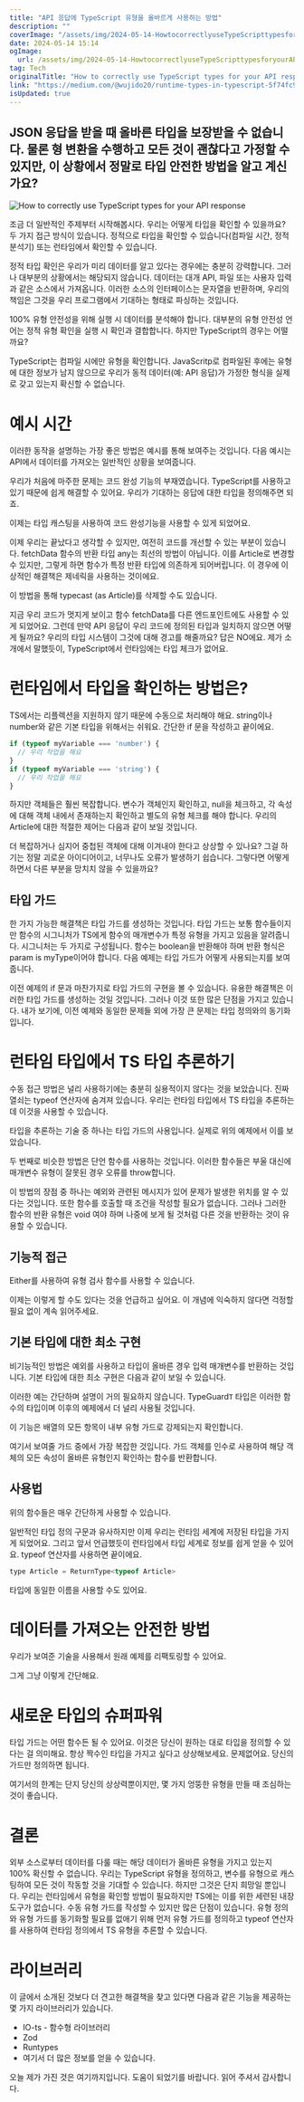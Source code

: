 ```yaml
---
title: "API 응답에 TypeScript 유형을 올바르게 사용하는 방법"
description: ""
coverImage: "/assets/img/2024-05-14-HowtocorrectlyuseTypeScripttypesforyourAPIresponse_0.png"
date: 2024-05-14 15:14
ogImage: 
  url: /assets/img/2024-05-14-HowtocorrectlyuseTypeScripttypesforyourAPIresponse_0.png
tag: Tech
originalTitle: "How to correctly use TypeScript types for your API response"
link: "https://medium.com/@wujido20/runtime-types-in-typescript-5f74fc9dc6c4"
isUpdated: true
---
```





## JSON 응답을 받을 때 올바른 타입을 보장받을 수 없습니다. 물론 형 변환을 수행하고 모든 것이 괜찮다고 가정할 수 있지만, 이 상황에서 정말로 타입 안전한 방법을 알고 계신가요?

![How to correctly use TypeScript types for your API response](/assets/img/2024-05-14-HowtocorrectlyuseTypeScripttypesforyourAPIresponse_0.png)

조금 더 일반적인 주제부터 시작해봅시다. 우리는 어떻게 타입을 확인할 수 있을까요? 두 가지 접근 방식이 있습니다. 정적으로 타입을 확인할 수 있습니다(컴파일 시간, 정적 분석기) 또는 런타임에서 확인할 수 있습니다.

정적 타입 확인은 우리가 미리 데이터를 알고 있다는 경우에는 충분히 강력합니다. 그러나 대부분의 상황에서는 해당되지 않습니다. 데이터는 대개 API, 파일 또는 사용자 입력과 같은 소스에서 가져옵니다. 이러한 소스의 인터페이스는 문자열을 반환하며, 우리의 책임은 그것을 우리 프로그램에서 기대하는 형태로 파싱하는 것입니다.



100% 유형 안전성을 위해 실행 시 데이터를 분석해야 합니다. 대부분의 유형 안전성 언어는 정적 유형 확인을 실행 시 확인과 결합합니다. 하지만 TypeScript의 경우는 어떨까요?

TypeScript는 컴파일 시에만 유형을 확인합니다. JavaScritp로 컴파일된 후에는 유형에 대한 정보가 남지 않으므로 우리가 동적 데이터(예: API 응답)가 가정한 형식을 실제로 갖고 있는지 확신할 수 없습니다.

# 예시 시간

이러한 동작을 설명하는 가장 좋은 방법은 예시를 통해 보여주는 것입니다. 다음 예시는 API에서 데이터를 가져오는 일반적인 상황을 보여줍니다.



우리가 처음에 마주한 문제는 코드 완성 기능의 부재였습니다. TypeScript를 사용하고 있기 때문에 쉽게 해결할 수 있어요. 우리가 기대하는 응답에 대한 타입을 정의해주면 되죠.

이제는 타입 캐스팅을 사용하여 코드 완성기능을 사용할 수 있게 되었어요.

이제 우리는 끝났다고 생각할 수 있지만, 여전히 코드를 개선할 수 있는 부분이 있습니다. fetchData 함수의 반환 타입 any는 최선의 방법이 아닙니다. 이를 Article로 변경할 수 있지만, 그렇게 하면 함수가 특정 반환 타입에 의존하게 되어버립니다. 이 경우에 이상적인 해결책은 제네릭을 사용하는 것이에요.

이 방법을 통해 typecast (as Article)를 삭제할 수도 있습니다.



지금 우리 코드가 멋지게 보이고 함수 fetchData를 다른 엔드포인트에도 사용할 수 있게 되었어요. 그런데 만약 API 응답이 우리 코드에 정의된 타입과 일치하지 않으면 어떻게 될까요? 우리의 타입 시스템이 그것에 대해 경고를 해줄까요? 답은 NO에요. 제가 소개에서 말했듯이, TypeScript에서 런타임에는 타입 체크가 없어요.

# 런타임에서 타입을 확인하는 방법은?

TS에서는 리플렉션을 지원하지 않기 때문에 수동으로 처리해야 해요. string이나 number와 같은 기본 타입을 위해서는 쉬워요. 간단한 if 문을 작성하고 끝이에요.

```js
if (typeof myVariable === 'number') {
  // 우리 작업을 해요
}
if (typeof myVariable === 'string') {
  // 우리 작업을 해요
}
```



하지만 객체들은 훨씬 복잡합니다. 변수가 객체인지 확인하고, null을 체크하고, 각 속성에 대해 객체 내에서 존재하는지 확인하고 별도의 유형 체크를 해야 합니다.
우리의 Article에 대한 적절한 제어는 다음과 같이 보일 것입니다.

더 복잡하거나 심지어 중첩된 객체에 대해 이겨내야 한다고 상상할 수 있나요? 그걸 하기는 정말 괴로운 아이디어이고, 너무나도 오류가 발생하기 쉽습니다. 그렇다면 어떻게 하면서 다른 부분을 망치치 않을 수 있을까요?

## 타입 가드

한 가지 가능한 해결책은 타입 가드를 생성하는 것입니다. 타입 가드는 보통 함수들이지만 함수의 시그니처가 TS에게 함수의 매개변수가 특정 유형을 가지고 있음을 알려줍니다. 시그니처는 두 가지로 구성됩니다. 함수는 boolean을 반환해야 하며 반환 형식은 param is myType이어야 합니다.
다음 예제는 타입 가드가 어떻게 사용되는지를 보여줍니다.



이전 예제의 if 문과 마찬가지로 타입 가드의 구현을 볼 수 있습니다. 유용한 해결책은 이러한 타입 가드를 생성하는 것일 것입니다. 그러나 이것 또한 많은 단점을 가지고 있습니다. 내가 보기에, 이전 예제와 동일한 문제들 외에 가장 큰 문제는 타입 정의와의 동기화입니다.

# 런타임 타입에서 TS 타입 추론하기

수동 접근 방법은 널리 사용하기에는 충분히 실용적이지 않다는 것을 보았습니다. 진짜 열쇠는 typeof 연산자에 숨겨져 있습니다. 우리는 런타임 타입에서 TS 타입을 추론하는 데 이것을 사용할 수 있습니다.

타입을 추론하는 기술 중 하나는 타입 가드의 사용입니다. 실제로 위의 예제에서 이를 보았습니다.



두 번째로 비슷한 방법은 단언 함수를 사용하는 것입니다. 이러한 함수들은 부울 대신에 매개변수 유형이 잘못된 경우 오류를 throw합니다.

이 방법의 장점 중 하나는 예외와 관련된 메시지가 있어 문제가 발생한 위치를 알 수 있다는 것입니다. 또한 함수를 호출할 때 조건을 작성할 필요가 없습니다. 그러나 그러한 함수의 반환 유형은 void 여야 하며 나중에 보게 될 것처럼 다른 것을 반환하는 것이 유용할 수 있습니다.

## 기능적 접근

Either를 사용하여 유형 검사 함수를 사용할 수 있습니다.



이제는 이렇게 할 수도 있다는 것을 언급하고 싶어요. 이 개념에 익숙하지 않다면 걱정할 필요 없이 계속 읽어주세요.

## 기본 타입에 대한 최소 구현

비기능적인 방법은 예외를 사용하고 타입이 올바른 경우 입력 매개변수를 반환하는 것입니다. 기본 타입에 대한 최소 구현은 다음과 같이 보일 수 있습니다.

이러한 예는 간단하며 설명이 거의 필요하지 않습니다. TypeGuard`T` 타입은 이러한 함수의 타입이며 이후의 예제에서 더 널리 사용될 것입니다.



이 기능은 배열의 모든 항목이 내부 유형 가드로 강제되는지 확인합니다.

여기서 보여줄 가드 중에서 가장 복잡한 것입니다. 가드 객체를 인수로 사용하여 해당 객체의 모든 속성이 올바른 유형인지 확인하는 함수를 반환합니다.

## 사용법

위의 함수들은 매우 간단하게 사용할 수 있습니다.



일반적인 타입 정의 구문과 유사하지만 이제 우리는 런타임 세계에 저장된 타입을 가지게 되었어요. 그리고 앞서 언급했듯이 런타임에서 타입 세계로 정보를 쉽게 얻을 수 있어요. typeof 연산자를 사용하면 끝이에요.

```js
type Article = ReturnType<typeof Article>
```

타입에 동일한 이름을 사용할 수도 있어요.

# 데이터를 가져오는 안전한 방법



우리가 보여준 기술을 사용해서 원래 예제를 리팩토링할 수 있어요.

그게 그냥 이렇게 간단해요.

# 새로운 타입의 슈퍼파워

타입 가드는 어떤 함수든 될 수 있어요. 이것은 당신이 원하는 대로 타입을 정의할 수 있다는 걸 의미해요. 항상 짝수인 타입을 가지고 싶다고 상상해보세요. 문제없어요. 당신의 가드만 정의하면 됩니다.



여기서의 한계는 단지 당신의 상상력뿐이지만, 몇 가지 엉뚱한 유형을 만들 때 조심하는 것이 좋습니다.

# 결론

외부 소스로부터 데이터를 다룰 때는 해당 데이터가 올바른 유형을 가지고 있는지 100% 확신할 수 없습니다. 우리는 TypeScript 유형을 정의하고, 변수를 유형으로 캐스팅하여 모든 것이 작동할 것을 기대할 수 있습니다. 하지만 그것은 단지 희망일 뿐입니다. 우리는 런타임에서 유형을 확인할 방법이 필요하지만 TS에는 이를 위한 세련된 내장 도구가 없습니다. 수동 유형 가드를 작성할 수 있지만 많은 단점이 있습니다. 유형 정의와 유형 가드를 동기화할 필요를 없애기 위해 먼저 유형 가드를 정의하고 typeof 연산자를 사용하여 런타임 정의에서 TS 유형을 추론할 수 있습니다.

# 라이브러리



이 글에서 소개된 것보다 더 견고한 해결책을 찾고 있다면 다음과 같은 기능을 제공하는 몇 가지 라이브러리가 있습니다.

- IO-ts - 함수형 라이브러리
- Zod
- Runtypes
- 여기서 더 많은 정보를 얻을 수 있습니다.

오늘 제가 가진 것은 여기까지입니다. 도움이 되었기를 바랍니다. 읽어 주셔서 감사합니다.